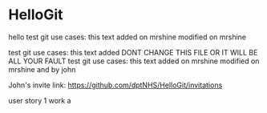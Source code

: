 # HelloGit

hello
test git use cases: this text added on mrshine modified on mrshine

test git use cases: this text added DONT CHANGE THIS FILE OR IT WILL BE ALL YOUR FAULT
test git use cases: this text added on mrshine modified on mrshine and by john

John's invite link: https://github.com/dptNHS/HelloGit/invitations

user story 1 work a
